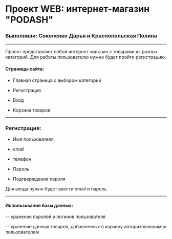 # Проект WEB: интернет-магазин "PODASH"

### Выполнили: Соколенко Дарья и Краснопольская Полина

---

Проект представляет собой интернет-магазин с товарами из разных категорий. Для работы пользователю нужно будет пройти регистрацию. 

#### Страницы сайта:

- Главная страница с выбором категорий

- Регистрация

- Вход

- Корзина товаров

---

### Регистрация:

- Имя пользователя

- email

- телефон

- Пароль

- Подтверждение пароля

Для входа нужно будет ввести email и пароль

---

#### Использование базы данных: 

-- хранение паролей и логинов пользователя

-- хранение данных товаров, добавленных в корзину авторизовавшимся пользователем

